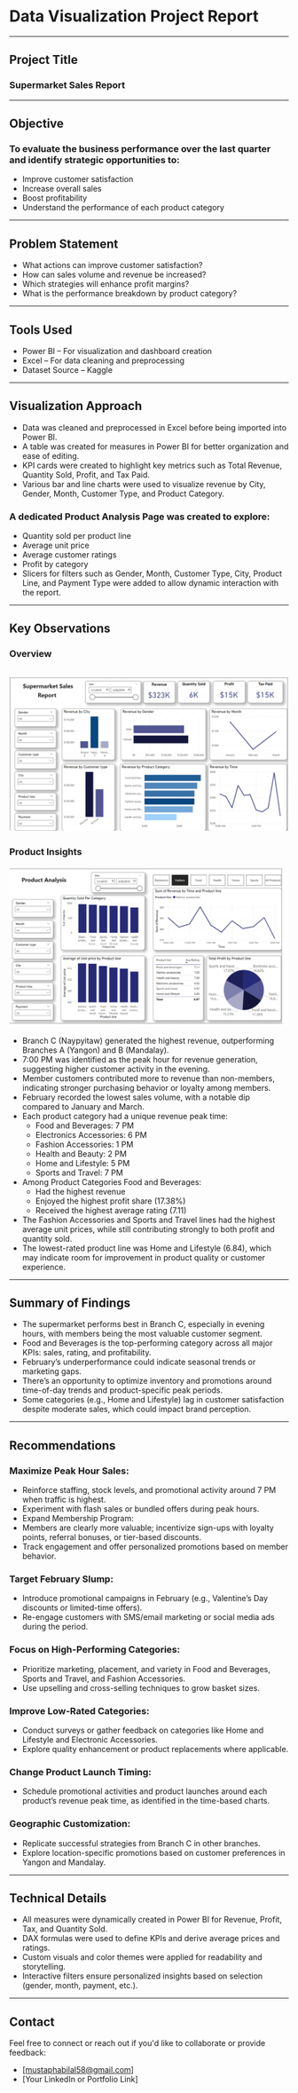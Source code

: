 # Data Visualization Project Report

---
## Project Title
### Supermarket Sales Report

---
## Objective
### To evaluate the business performance over the last quarter and identify strategic opportunities to:
- Improve customer satisfaction
- Increase overall sales
- Boost profitability
- Understand the performance of each product category

---
## Problem Statement
- What actions can improve customer satisfaction?
- How can sales volume and revenue be increased?
- Which strategies will enhance profit margins?
- What is the performance breakdown by product category?

---
## Tools Used
- Power BI – For visualization and dashboard creation
- Excel – For data cleaning and preprocessing
- Dataset Source – Kaggle

---
## Visualization Approach
- Data was cleaned and preprocessed in Excel before being imported into Power BI.
- A table was created for measures in Power BI for better organization and ease of editing.
- KPI cards were created to highlight key metrics such as Total Revenue, Quantity Sold, Profit, and Tax Paid.
- Various bar and line charts were used to visualize revenue by City, Gender, Month, Customer Type, and Product Category.

### A dedicated Product Analysis Page was created to explore:
- Quantity sold per product line
- Average unit price
- Average customer ratings
- Profit by category
- Slicers for filters such as Gender, Month, Customer Type, City, Product Line, and Payment Type were added to allow dynamic interaction with the report.

---
## Key Observations
### Overview
![Overview](./Screenshot%20(67).png)
---
### Product Insights
![Product Insights](./Screenshot%20(68).png)
- Branch C (Naypyitaw) generated the highest revenue, outperforming Branches A (Yangon) and B (Mandalay).
- 7:00 PM was identified as the peak hour for revenue generation, suggesting higher customer activity in the evening.
- Member customers contributed more to revenue than non-members, indicating stronger purchasing behavior or loyalty among members.
- February recorded the lowest sales volume, with a notable dip compared to January and March.
- Each product category had a unique revenue peak time:
   * Food and Beverages: 7 PM
   * Electronics Accessories: 6 PM
   * Fashion Accessories: 1 PM
   * Health and Beauty: 2 PM
   * Home and Lifestyle: 5 PM
   * Sports and Travel: 7 PM
- Among Product Categories Food and Beverages:
  * Had the highest revenue
  * Enjoyed the highest profit share (17.38%)
  * Received the highest average rating (7.11)
- The Fashion Accessories and Sports and Travel lines had the highest average unit prices, while still contributing strongly to both profit and quantity sold.
- The lowest-rated product line was Home and Lifestyle (6.84), which may indicate room for improvement in product quality or customer experience.

---
## Summary of Findings
- The supermarket performs best in Branch C, especially in evening hours, with members being the most valuable customer segment.
- Food and Beverages is the top-performing category across all major KPIs: sales, rating, and profitability.
- February’s underperformance could indicate seasonal trends or marketing gaps.
- There’s an opportunity to optimize inventory and promotions around time-of-day trends and product-specific peak periods.
- Some categories (e.g., Home and Lifestyle) lag in customer satisfaction despite moderate sales, which could impact brand perception.

---
## Recommendations
### Maximize Peak Hour Sales:
- Reinforce staffing, stock levels, and promotional activity around 7 PM when traffic is highest.
- Experiment with flash sales or bundled offers during peak hours.
- Expand Membership Program:
- Members are clearly more valuable; incentivize sign-ups with loyalty points, referral bonuses, or tier-based discounts.
- Track engagement and offer personalized promotions based on member behavior.

### Target February Slump:
- Introduce promotional campaigns in February (e.g., Valentine’s Day discounts or limited-time offers).
- Re-engage customers with SMS/email marketing or social media ads during the period.

### Focus on High-Performing Categories:
- Prioritize marketing, placement, and variety in Food and Beverages, Sports and Travel, and Fashion Accessories.
- Use upselling and cross-selling techniques to grow basket sizes.

### Improve Low-Rated Categories:
- Conduct surveys or gather feedback on categories like Home and Lifestyle and Electronic Accessories.
- Explore quality enhancement or product replacements where applicable.

### Change Product Launch Timing:
- Schedule promotional activities and product launches around each product’s revenue peak time, as identified in the time-based charts.

### Geographic Customization:
- Replicate successful strategies from Branch C in other branches.
- Explore location-specific promotions based on customer preferences in Yangon and Mandalay.

---
## Technical Details
- All measures were dynamically created in Power BI for Revenue, Profit, Tax, and Quantity Sold.
- DAX formulas were used to define KPIs and derive average prices and ratings.
- Custom visuals and color themes were applied for readability and storytelling.
- Interactive filters ensure personalized insights based on selection (gender, month, payment, etc.).

---

##  Contact

Feel free to connect or reach out if you'd like to collaborate or provide feedback:

-  [mustaphabilal58@gmail.com]
-  [Your LinkedIn or Portfolio Link]




